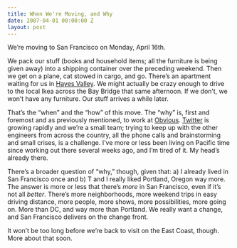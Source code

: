 ```yaml
---
title: When We're Moving, and Why
date: 2007-04-01 00:00:00 Z
layout: post
---
```


We’re moving to San Francisco on Monday, April 16th.

We pack our stuff (books and household items; all the furniture is being given away) into a shipping container over the preceding weekend. Then we get on a plane, cat stowed in cargo, and go. There’s an apartment waiting for us in [Hayes Valley](http://www.sfgate.com/traveler/guide/sf/neighborhoods/hayesvalley.shtml). We might actually be crazy enough to drive to the local Ikea across the Bay Bridge that same afternoon. If we don’t, we won’t have any furniture. Our stuff arrives a while later.

That’s the “when” and the “how” of this move. The “why” is, first and foremost and as previously mentioned, to work at [Obvious](http://www.obvious.com). [Twitter](http://twitter.com) is growing rapidly and we’re a small team; trying to keep up with the other engineers from across the country, all the phone calls and brainstorming and small crises, is a challenge. I’ve more or less been living on Pacific time since working out there several weeks ago, and I’m tired of it. My head’s already there.

There’s a broader question of “why,” though, given that: a) I already lived in San Francisco once and b) T and I really liked Portland, Oregon way more. The answer is more or less that there’s *more* in San Francisco, even if it’s not all *better*. There’s more neighborhoods, more weekend trips in easy driving distance, more people, more shows, more possibilities, more going on. More than DC, and way more than Portland. We really want a change, and San Francisco delivers on the change front.

It won’t be too long before we’re back to visit on the East Coast, though. More about that soon.
